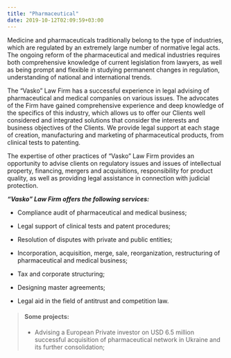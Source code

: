 ```yaml
---
title: "Pharmaceutical"
date: 2019-10-12T02:09:59+03:00
---
```


Medicine and pharmaceuticals traditionally belong to the type of industries, which are regulated by an extremely large number of normative legal acts. The ongoing reform of the pharmaceutical and medical industries requires both comprehensive knowledge of current legislation from lawyers, as well as being prompt and flexible in studying permanent changes in regulation, understanding of national and international trends.

The “Vasko” Law Firm has a successful experience in legal advising of pharmaceutical and medical companies on various issues. The advocates of the Firm have gained comprehensive experience and deep knowledge of the specifics of this industry, which allows us to offer our Clients well considered and integrated solutions that consider the interests and business objectives of the Clients. We provide legal support at each stage of creation, manufacturing and marketing of pharmaceutical products, from clinical tests to patenting.

The expertise of other practices of “Vasko” Law Firm provides an opportunity to advise clients on regulatory issues and issues of intellectual property, financing, mergers and acquisitions, responsibility for product quality, as well as providing legal assistance in connection with judicial protection.

***“Vasko” Law Firm offers the following services:***

- Compliance audit of pharmaceutical and medical business;

- Legal support of clinical tests and patent procedures;

- Resolution of disputes with private and public entities;

- Incorporation, acquisition, merge, sale, reorganization, restructuring of pharmaceutical and medical business;

- Tax and corporate structuring;

- Designing master agreements;

- Legal aid in the field of antitrust and competition law.

> #### Some projects:
>
> - Advising a European Private investor on USD 6.5 million successful acquisition of pharmaceutical network in Ukraine and its further consolidation;
